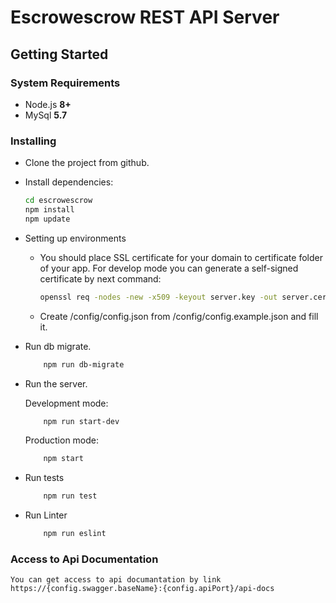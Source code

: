 # Escrowescrow REST API Server

## Getting Started

### System Requirements

-   Node.js **8+**
-   MySql **5.7**

### Installing
- Clone the project from github.
- Install dependencies:
    ```bash
    cd escrowescrow
    npm install
    npm update
    ```
- Setting up environments
    - You should place SSL certificate for your domain to certificate folder of your app.
        For develop mode you can generate a self-signed certificate by next command:
        ```bash
        openssl req -nodes -new -x509 -keyout server.key -out server.cert
        ```
    - Create /config/config.json from /config/config.example.json and fill it.
- Run db migrate.
    ```bash
        npm run db-migrate
    ```
- Run the server.

    Development mode:
    ```bash
        npm run start-dev
    ```
    Production mode:
    ```bash
        npm start
    ```
- Run tests
    ```bash
        npm run test
    ```
- Run Linter
    ```bash
        npm run eslint
    ```
### Access to Api Documentation
    You can get access to api documantation by link https://{config.swagger.baseName}:{config.apiPort}/api-docs